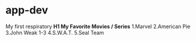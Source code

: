 # app-dev
My first respiratory
**H1 My Favorite Movies / Series**
1.Marvel
2.American Pie
3.John Weak 1-3
4.S.W.A.T.
5.Seal Team
